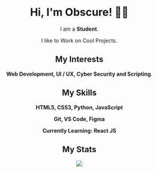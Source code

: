 <div align="center">

# Hi, I'm Obscure! 👨‍🎓

I am a **Student**.

I like to Work on Cool Projects.
<br>

## My Interests 

**Web Development, UI / UX, Cyber Security and Scripting**.
<br>

## My Skills 

**HTML5, CSS3, Python, JavaScript**

**Git, VS Code, Figma**

**Currently Learning: React JS**
<br>

## My Stats

<img src="https://github-readme-stats.vercel.app/api?username=Obscure-Git&show_icons=true&theme=tokyonight&icon_color=79A1F7&hide_border=true&bg_color=1A1B27&text_color=C0C9F5&title_color=08C294&custom_title=Obscure-Git">

</div>